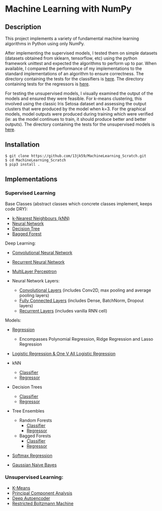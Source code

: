 # Machine Learning with NumPy

## Description

This project implements a variety of fundamental machine learning algorithms in Python using only NumPy.

After implementing the supervised models, I tested them on simple datasets (datasets obtained from sklearn, tensorflow, etc) using the python framework unittest and expected the algorithms to perform up to par. When available, I compared the performance of my implementations to the standard implementations of an algorithm to ensure correctness. The directory containing the tests for the classifiers is [here](https://github.com/13jk59/Machine-Learning-From-Scratch/tree/master/machine_learning_algorithms/supervised_learning/classifiers/Tests). The directory containing tests for the regressors is [here](https://github.com/13jk59/Machine-Learning-From-Scratch/tree/master/machine_learning_algorithms/supervised_learning/regression/Tests).

For testing the unsupervised models, I visually examined the output of the models and ensured they were feasible. For k-means clustering, this involved using the classic Iris Setosa dataset and assessing the output clusters that were produced by the model when k=3. For the graphical models, model outputs were produced during training which were verified (ie: as the model continues to train, it should produce better and better outputs). The directory containing the tests for the unsupervised models is [here](https://github.com/13jk59/Machine-Learning-From-Scratch/tree/master/machine_learning_algorithms/unsupervised_learning/Tests).

## Installation

```
$ git clone https://github.com/13jk59/MachineLearning_Scratch.git
$ cd MachineLearning_Scratch
$ pip3 install .
```

## Implementations

### Supervised Learning

Base Classes (abstract classes which concrete classes implement, keeps code DRY):

- [k-Nearest Neighbours (kNN)](https://github.com/13jk59/MachineLearning_Scratch/blob/master/machine_learning_algorithms/supervised_learning/base_classes/k_nearest_neighbours_base.py)
- [Neural Network](https://github.com/13jk59/MachineLearning_Scratch/blob/master/machine_learning_algorithms/neural_net_utility/neural_net_base.py)
- [Decision Tree](https://github.com/13jk59/MachineLearning_Scratch/blob/master/machine_learning_algorithms/supervised_learning/base_classes/DecisionTree.py)
- [Bagged Forest](https://github.com/13jk59/MachineLearning_Scratch/blob/master/machine_learning_algorithms/supervised_learning/base_classes/BaggedForest.py)

Deep Learning:

- [Convolutional Neural Network](https://github.com/13jk59/MachineLearning_Scratch/blob/master/machine_learning_algorithms/supervised_learning/classifiers/convolutional_neural_network.py)
- [Recurrent Neural Network](https://github.com/13jk59/MachineLearning_Scratch/blob/master/machine_learning_algorithms/supervised_learning/classifiers/recurrent_network.py)
- [MultiLayer Perceptron](https://github.com/13jk59/MachineLearning_Scratch/blob/master/machine_learning_algorithms/supervised_learning/classifiers/multi_layer_perceptron.py)

- Neural Network Layers:
  - [Convolutional Layers](https://github.com/13jk59/MachineLearning_Scratch/blob/master/machine_learning_algorithms/neural_net_utility/convolutional_layers.py) (includes Conv2D, max pooling and average pooling layers)
  - [Fully Connected Layers](https://github.com/13jk59/MachineLearning_Scratch/blob/master/machine_learning_algorithms/neural_net_utility/neural_net_layers.py) (includes Dense, BatchNorm, Dropout layers)
  - [Recurrent Layers](https://github.com/13jk59/MachineLearning_Scratch/blob/master/machine_learning_algorithms/neural_net_utility/reccurent_neural_net_layers.py) (includes vanilla RNN cell)

Models:

- [Regression](https://github.com/13jk59/MachineLearning_Scratch/blob/master/machine_learning_algorithms/supervised_learning/regression/linear_regression.py)

  - Encompasses Polynomial Regression, Ridge Regression and Lasso Regression

- [Logistic Regression & One V All Logistic Regression](https://github.com/13jk59/MachineLearning_Scratch/blob/master/machine_learning_algorithms/supervised_learning/classifiers/logistic_regression.py)

- kNN

  - [Classifier](https://github.com/13jk59/MachineLearning_Scratch/blob/master/machine_learning_algorithms/supervised_learning/classifiers/k_nearest_neighbours_classifier.py)
  - [Regressor](https://github.com/13jk59/MachineLearning_Scratch/blob/master/machine_learning_algorithms/supervised_learning/regression/k_nearest_neighbours_regressor.py)

- Decision Trees

  - [Classifier](https://github.com/13jk59/MachineLearning_Scratch/blob/master/machine_learning_algorithms/supervised_learning/classifiers/classification_tree.py)
  - [Regressor](https://github.com/13jk59/MachineLearning_Scratch/blob/master/machine_learning_algorithms/supervised_learning/regression/regression_tree.py)

- Tree Ensembles

  - Random Forests
    - [Classifier](https://github.com/13jk59/MachineLearning_Scratch/blob/master/machine_learning_algorithms/supervised_learning/classifiers/random_forest_classifier.py)
    - [Regressor](https://github.com/13jk59/MachineLearning_Scratch/blob/master/machine_learning_algorithms/supervised_learning/regression/random_forest_regressor.py)
  - Bagged Forests
    - [Classifier](https://github.com/13jk59/MachineLearning_Scratch/blob/master/machine_learning_algorithms/supervised_learning/classifiers/bagged_forest_classifier.py)
    - [Regressor](https://github.com/13jk59/MachineLearning_Scratch/blob/master/machine_learning_algorithms/supervised_learning/regression/bagged_forest_regressor.py)

- [Softmax Regression](https://github.com/13jk59/MachineLearning_Scratch/blob/master/machine_learning_algorithms/supervised_learning/classifiers/softmax_regression.py)
- [Gaussian Naive Bayes](https://github.com/13jk59/MachineLearning_Scratch/blob/master/machine_learning_algorithms/supervised_learning/classifiers/gaussian_naive_bayes.py)

### Unsupervised Learning:

- [K-Means](https://github.com/13jk59/MachineLearning_Scratch/blob/master/machine_learning_algorithms/unsupervised_learning/k_means.py)
- [Principal Component Analysis](https://github.com/13jk59/MachineLearning_Scratch/blob/master/machine_learning_algorithms/unsupervised_learning/principal_component_analysis.py)
- [Deep Autoencoder](https://github.com/13jk59/MachineLearning_Scratch/blob/master/machine_learning_algorithms/unsupervised_learning/auto_encoder.py)
- [Restricted Boltzmann Machine](https://github.com/13jk59/MachineLearning_Scratch/blob/master/machine_learning_algorithms/unsupervised_learning/restricted_boltzmann_machine.py)
